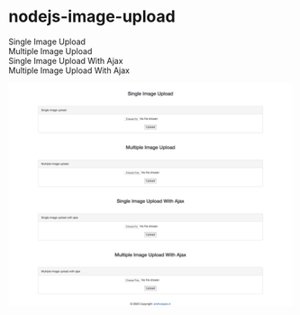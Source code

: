 # nodejs-image-upload
Single Image Upload<br/>
Multiple Image Upload<br/>
Single Image Upload With Ajax<br/>
Multiple Image Upload With Ajax


![](public/images/Image_Upaload.png)
